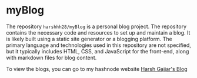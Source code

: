 # myBlog

The repository `harshhh28/myBlog` is a personal blog project. The repository contains the necessary code and resources to set up and maintain a blog. It is likely built using a static site generator or a blogging platform. The primary language and technologies used in this repository are not specified, but it typically includes HTML, CSS, and JavaScript for the front-end, along with markdown files for blog content.

To view the blogs, you can go to my hashnode website [Harsh Gajjar's Blog](https://harshgajjar.hashnode.dev/)
